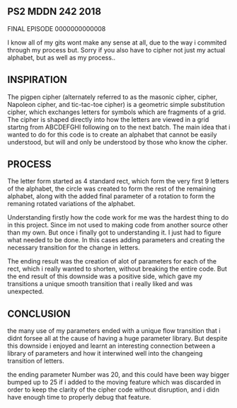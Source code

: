 ## PS2 MDDN 242 2018

FINAL EPISODE 0000000000008

I know all of my gits wont make any sense at all, due to the way i commited through my process but. Sorry if you also have to cipher not just my actual alphabet, but as well as my process..


## INSPIRATION

The pigpen cipher (alternately referred to as the masonic cipher, cipher, Napoleon cipher, and tic-tac-toe cipher) is a geometric simple substitution cipher, which exchanges letters for symbols which are fragments of a grid. The cipher is shaped directly into how the letters are viewed in a grid startng from ABCDEFGHI following on to the next batch. The main idea that i wanted to do for this code is to create an alphabet that cannot be easily understood, but will and only be understood by those who know the cipher.

## PROCESS

The letter form started as 4 standard rect, which form the very first 9 letters of the alphabet, the circle was created to form the rest of the remaining alphabet, along with the added final parameter of a rotation to form the remaning rotated variations of the alphabet. 

Understanding firstly how the code work for me was the hardest thing to do in this project. Since im not used to making code from another source other than my own. But once i finally got to understanding it. I just had to figure what needed to be done. In this cases adding parameters and creating the necessary transition for the change in letters.

The ending result was the creation of alot of parameters for each of the rect, which i really wanted to shorten, without breaking the entire code. But the end result of this downside was a positive side, which gave my transitions a unique smooth transition that i really liked and was unexpected.

## CONCLUSION

the many use of my parameters ended with a unique flow transition that i didnt forsee all at the cause of having a huge parameter library. But despite this downside i enjoyed and learnt an interesting connection between a library of parameters and how it interwined well into the changeing transition of letters.

the ending parameter Number was 20, and this could have been way bigger bumped up to 25 if i added to the moving feature which was discarded in order to keep the clarity of the cipher code without disruption, and i didn have enough time to properly debug that feature.



